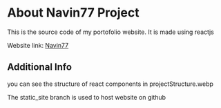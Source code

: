 # About Navin77 Project
This is the source code of my portofolio website. It is made using reactjs

Website link: [Navin77](https://navin77.github.io/)

## Additional Info
you can see the structure of react components in projectStructure.webp

The static_site branch is used to host website on github